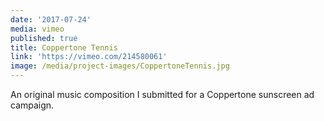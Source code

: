 ```yaml
---
date: '2017-07-24'
media: vimeo
published: true
title: Coppertone Tennis
link: 'https://vimeo.com/214580061'
image: /media/project-images/CoppertoneTennis.jpg
---
```

An original music composition I submitted for a Coppertone sunscreen ad campaign.
